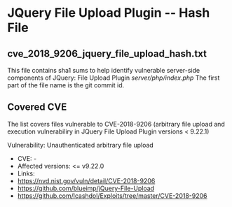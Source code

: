 # JQuery File Upload Plugin -- Hash File

## cve_2018_9206_jquery_file_upload_hash.txt

This file contains sha1 sums to help identify vulnerable server-side components of JQuery: File Upload Plugin _server/php/index.php_
The first part of the file name is the git commit id.


## Covered CVE

The list covers files vulnerable to CVE-2018-9206 (arbitrary file upload and execution vulnerabiliry in JQuery File Upload Plugin versions < 9.22.1)

Vulnerability: Unauthenticated arbitrary file upload
* CVE: -
* Affected versions: <= v9.22.0
* Links:
 * https://nvd.nist.gov/vuln/detail/CVE-2018-9206
 * https://github.com/blueimp/jQuery-File-Upload
 * https://github.com/lcashdol/Exploits/tree/master/CVE-2018-9206

